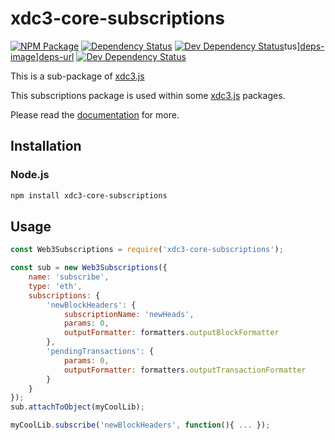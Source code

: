 # xdc3-core-subscriptions

[![NPM Package][npm-image]][npm-url] [![Dependency Status][deps-image]][deps-url] [![Dev Dependency Status][deps-dev-image]][deps-dev-url]tus][deps-image]][deps-url] [![Dev Dependency Status][deps-dev-image]][deps-dev-url]

This is a sub-package of [xdc3.js][repo]

This subscriptions package is used within some [xdc3.js][repo] packages.

Please read the [documentation][docs] for more.

## Installation

### Node.js

```bash
npm install xdc3-core-subscriptions
```

## Usage

```js
const Web3Subscriptions = require('xdc3-core-subscriptions');

const sub = new Web3Subscriptions({
    name: 'subscribe',
    type: 'eth',
    subscriptions: {
        'newBlockHeaders': {
            subscriptionName: 'newHeads',
            params: 0,
            outputFormatter: formatters.outputBlockFormatter
        },
        'pendingTransactions': {
            params: 0,
            outputFormatter: formatters.outputTransactionFormatter
        }
    }
});
sub.attachToObject(myCoolLib);

myCoolLib.subscribe('newBlockHeaders', function(){ ... });
```

[docs]: http://web3js.readthedocs.io/en/1.0/
[repo]: https://github.com/ethereum/xdc3.js
[npm-image]: https://img.shields.io/npm/v/xdc3-core-subscriptions.svg
[npm-url]: https://npmjs.org/package/xdc3-core-subscriptions
[deps-image]: https://david-dm.org/ethereum/xdc3.js/1.x/status.svg?path=packages/xdc3-core-subscriptions
[deps-url]: https://david-dm.org/ethereum/xdc3.js/1.x?path=packages/xdc3-core-subscriptions
[deps-dev-image]: https://david-dm.org/ethereum/xdc3.js/1.x/dev-status.svg?path=packages/xdc3-core-subscriptions
[deps-dev-url]: https://david-dm.org/ethereum/xdc3.js/1.x?type=dev&path=packages/xdc3-core-subscriptions

